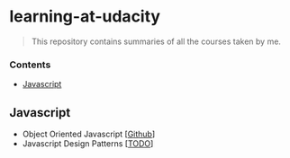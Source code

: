 # learning-at-udacity

> This repository contains summaries of all the courses taken by me.

### Contents

* [Javascript](#javascript)


## Javascript

* Object Oriented Javascript [[Github][link-oo-js]]
* Javascript Design Patterns [[TODO][link-dp-js]]

[link-oo-js]: https://github.com/vivekimsit/object-oriented-javascript
[link-dp-js]: https://github.com/vivekimsit/javascript-design-patterns
